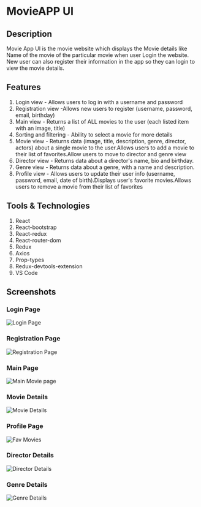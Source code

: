 # MovieAPP UI
## Description
Movie App UI is the movie website which displays the Movie details like Name of the movie of the particular movie when user Login the website. New user can also register their information in the app so they can login to view the movie details.

## Features 
1. Login view - Allows users to log in with a username and password
2. Registration view -Allows new users to register (username, password, email, birthday)
3. Main view - Returns a list of ALL movies to the user (each listed item with an image, title)
4. Sorting and filtering - Ability to select a movie for more details
5. Movie view - Returns data (image, title, description, genre, director, actors) about a single movie to the user.Allows users to add a movie to their list of favorites.Allow users to move to director and genre view
6. Director view - Returns data about a director's name, bio and birthday.
7. Genre view - Returns data about a genre, with a name and description.
8. Profile view - Allows users to update their user info (username, password, email, date of birth).Displays user's favorite movies.Allows users to remove a movie from their list of favorites

## Tools & Technologies 
1. React
2. React-bootstrap
3. React-redux
4. React-router-dom
5. Redux
6. Axios
7. Prop-types
8. Redux-devtools-extension
9. VS Code

## Screenshots
### Login Page
![Login Page](https://user-images.githubusercontent.com/78422557/192516937-e3d7b662-71aa-42fc-b518-85ead594a4b8.png)
### Registration Page
![Registration Page](https://user-images.githubusercontent.com/78422557/192517134-bec79bb3-25f0-4527-ba40-29f03beb157a.png)
### Main Page
![Main Movie page](https://user-images.githubusercontent.com/78422557/192517177-c0a4082c-0e96-4e65-b815-1261940ebda1.png)
### Movie Details
![Movie Details](https://user-images.githubusercontent.com/78422557/192517232-2cbe0707-1708-4480-bfdc-27089a4efef9.png)
### Profile Page
![Fav Movies](https://user-images.githubusercontent.com/78422557/192517273-c920d0be-347f-4030-bd96-1875475211d3.png)
### Director Details
![Director Details](https://user-images.githubusercontent.com/78422557/192517324-d33d5825-8a2d-4114-86db-7ef39f4b622b.png)
### Genre Details
![Genre Details](https://user-images.githubusercontent.com/78422557/192517526-e35f932f-b51a-4cce-8c86-361eb6ba4a30.png)
